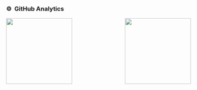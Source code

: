 ### ⚙️ &nbsp;GitHub Analytics

<p align="left">
<a href="https://github.com/fatihaabira">
  <img height="180em" align="left" src="https://github-readme-stats-eight-theta.vercel.app/api?username=fatihaabira&show_icons=true&theme=algolia&include_all_commits=true&count_private=true"/>
  <img height="180em" align="right" src="https://github-readme-stats-eight-theta.vercel.app/api/top-langs/?username=fatihaabira&layout=compact&langs_count=8&theme=algolia"/>
</a>
</p>
